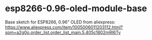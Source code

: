 # esp8266-0.96-oled-module-base
Base sketch for ESP8266, 0.96" OLED from aliexpress: https://www.aliexpress.com/item/1005006011203112.html?spm=a2g0o.order_list.order_list_main.5.405c1802mRI6Ty
